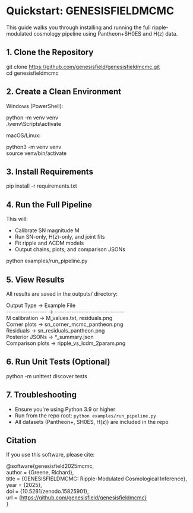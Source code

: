 # Quickstart: GENESISFIELDMCMC

This guide walks you through installing and running the full ripple-modulated cosmology pipeline using Pantheon+SH0ES and H(z) data.

## 1. Clone the Repository

git clone https://github.com/genesisfield/genesisfieldmcmc.git  
cd genesisfieldmcmc

## 2. Create a Clean Environment

Windows (PowerShell):

python -m venv venv  
.\venv\Scripts\activate

macOS/Linux:

python3 -m venv venv  
source venv/bin/activate

## 3. Install Requirements

pip install -r requirements.txt

## 4. Run the Full Pipeline

This will:
- Calibrate SN magnitude M
- Run SN-only, H(z)-only, and joint fits
- Fit ripple and ΛCDM models
- Output chains, plots, and comparison JSONs

python examples/run_pipeline.py

## 5. View Results

All results are saved in the outputs/ directory:

Output Type       → Example File  
----------------- → -----------------------------  
M calibration     → M_values.txt, residuals.png  
Corner plots      → sn_corner_mcmc_pantheon.png  
Residuals         → sn_residuals_pantheon.png  
Posterior JSONs   → *_summary.json  
Comparison plots  → ripple_vs_lcdm_2param.png

## 6. Run Unit Tests (Optional)

python -m unittest discover tests

## 7. Troubleshooting

- Ensure you're using Python 3.9 or higher  
- Run from the repo root: `python examples/run_pipeline.py`  
- All datasets (Pantheon+, SH0ES, H(z)) are included in the repo

## Citation

If you use this software, please cite:

@software{genesisfield2025mcmc,  
  author = {Greene, Richard},  
  title = {GENESISFIELDMCMC: Ripple-Modulated Cosmological Inference},  
  year = {2025},  
  doi = {10.5281/zenodo.15825901},  
  url = {https://github.com/genesisfield/genesisfieldmcmc}  
}
